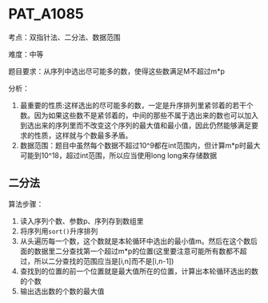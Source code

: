 # PAT_A1085

考点：双指针法、二分法、数据范围

难度：中等

题目要求：从序列中选出尽可能多的数，使得这些数满足M不超过m*p

分析：
1. 最重要的性质:这样选出的尽可能多的数，一定是升序排列里紧邻着的若干个数。因为如果这些数不是紧邻着的，中间的那些不属于选出来的数也可以加入到选出来的序列里而不改变这个序列的最大值和最小值，因此仍然能够满足要求的性质，这样就与个数最多矛盾。
2. 数据范围：题目中虽然每个数据不超过10^9都在int范围内，但计算m*p时最大可能到10^18，超过int范围，所以应当使用long long来存储数据

## 二分法

算法步骤：
1. 读入序列个数、参数p、序列存到数组里
2. 将序列用``sort()``升序排列
3. 从头遍历每一个数，这个数就是本轮循环中选出的最小值m。然后在这个数后面的数据里二分查找第一个超过m*p的位置(这里要注意可能所有数都不超过，所以二分查找的范围应当是\[i,n\]而不是\[i,n-1\])
4. 查找到的位置的前一个位置就是最大值所在的位置，计算出本轮循环选出的数的个数
5. 输出选出数的个数的最大值
